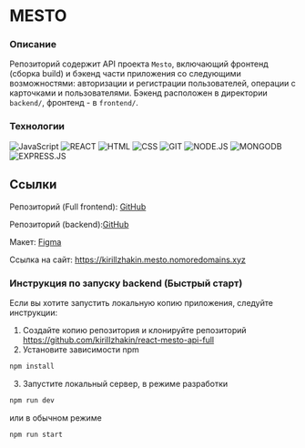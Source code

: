 # MESTO

### Описание

Репозиторий содержит API проекта `Mesto`, включающий фронтенд (сборка build) и бэкенд части приложения со следующими возможностями: авторизации и регистрации пользователей, операции с карточками и пользователями. Бэкенд расположен в директории `backend/`, фронтенд - в `frontend/`.

### Технологии
![JavaScript](https://img.shields.io/badge/JavaScript-172F45?style=for-the-badge&logo=JavaScript)
![REACT](https://img.shields.io/badge/React-172F45?style=for-the-badge&logo=react)
![HTML](https://img.shields.io/badge/HTML-172F45?style=for-the-badge&logo=html5)
![CSS](https://img.shields.io/badge/CSS-172F45?style=for-the-badge&logo=css3)
![GIT](https://img.shields.io/badge/GIT-172F45?style=for-the-badge&logo=git)
![NODE.JS](https://img.shields.io/badge/Node.js-172F45?style=for-the-badge&logo=node.js)
![MONGODB](https://img.shields.io/badge/MongoDB-172F45?style=for-the-badge&logo=mongodb)
![EXPRESS.JS](https://img.shields.io/badge/Express-172F45?style=for-the-badge&logo=express)


## Ссылки

Репозиторий (Full frontend): [GitHub](https://github.com/kirillzhakin/react-mesto-auth)

Репозиторий (backend):[GitHub]( https://github.com/kirillzhakin/react-mesto-api-full)

Макет: [Figma](https://www.figma.com/file/5H3gsn5lIGPwzBPby9jAOo/JavaScript.-Sprint-12?node-id=0%3A1)

Ссылка на сайт: https://kirillzhakin.mesto.nomoredomains.xyz


### Инструкция по запуску backend (Быстрый старт)

Если вы хотите запустить локальную копию приложения, следуйте инструкции:

1. Cоздайте копию репозитория и клонируйте репозиторий https://github.com/kirillzhakin/react-mesto-api-full
2. Установите зависимости npm

```sh
npm install
```

3. Запустите локальный сервер, в режиме разработки

```sh
npm run dev
```
 или в обычном режиме
```sh
npm run start
```